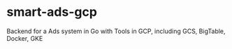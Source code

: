 # smart-ads-gcp
Backend for a Ads system in Go with Tools in GCP, including GCS, BigTable, Docker, GKE
